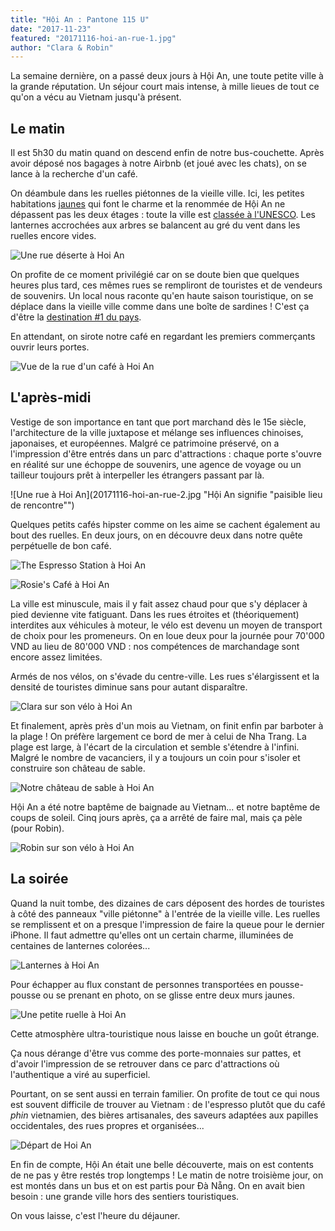 ```yaml
---
title: "Hội An : Pantone 115 U"
date: "2017-11-23"
featured: "20171116-hoi-an-rue-1.jpg"
author: "Clara & Robin"
---
```


La semaine dernière, on a passé deux jours à Hội An, une toute petite ville à la
grande réputation. Un séjour court mais intense, à mille lieues de tout ce qu'on
a vécu au Vietnam jusqu'à présent.

## Le matin

Il est 5h30 du matin quand on descend enfin de notre bus-couchette. Après avoir
déposé nos bagages à notre Airbnb (et joué avec les chats), on se lance à la
recherche d'un café.

On déambule dans les ruelles piétonnes de la vieille ville. Ici, les petites
habitations [jaunes](https://www.pantone.com/color-finder/115-U) qui font le
charme et la renommée de Hội An ne dépassent pas les deux étages : toute la
ville est [classée à l'UNESCO](http://whc.unesco.org/fr/list/948/). Les
lanternes accrochées aux arbres se balancent au gré du vent dans les ruelles
encore vides.

![Une rue déserte à Hoi An](20171116-hoi-an-rue-1.jpg)

On profite de ce moment privilégié car on se doute bien que quelques heures plus
tard, ces mêmes rues se rempliront de touristes et de vendeurs de souvenirs. Un
local nous raconte qu'en haute saison touristique, on se déplace dans la vieille
ville comme dans une boîte de sardines ! C'est ça d'être la
[destination #1 du pays](https://fr.tripadvisor.ch/TravelersChoice-Destinations-cTop-g293921#1).

En attendant, on sirote notre café en regardant les premiers commerçants ouvrir
leurs portes.

![Vue de la rue d'un café à Hoi An](20171116-hoi-an-dun-cafe.jpg)

## L'après-midi

Vestige de son importance en tant que port marchand dès le 15e siècle,
l'architecture de la ville juxtapose et mélange ses influences chinoises,
japonaises, et européennes. Malgré ce patrimoine préservé, on a l'impression
d'être entrés dans un parc d'attractions : chaque porte s'ouvre en réalité sur
une échoppe de souvenirs, une agence de voyage ou un tailleur toujours prêt à
interpeller les étrangers passant par là.

![Une rue à Hoi An](20171116-hoi-an-rue-2.jpg "Hội An signifie "paisible lieu de
rencontre"")

Quelques petits cafés hipster comme on les aime se cachent également au bout des
ruelles. En deux jours, on en découvre deux dans notre quête perpétuelle de bon
café.

![The Espresso Station à Hoi An](20171116-hoi-an-coffee.jpg "The Espresso Station")

![Rosie's Café à Hoi An](20171117-rosies-cafe.jpg "Rosie's Café")

La ville est minuscule, mais il y fait assez chaud pour que s'y déplacer à pied
devienne vite fatiguant. Dans les rues étroites et (théoriquement) interdites
aux véhicules à moteur, le vélo est devenu un moyen de transport de choix pour
les promeneurs. On en loue deux pour la journée pour 70'000 VND au lieu de
80'000 VND : nos compétences de marchandage sont encore assez limitées.

Armés de nos vélos, on s'évade du centre-ville. Les rues s'élargissent et la
densité de touristes diminue sans pour autant disparaître.

![Clara sur son vélo à Hoi An](20171117-clara-velo.jpg)

Et finalement, après près d'un mois au Vietnam, on finit enfin par barboter à la
plage ! On préfère largement ce bord de mer à celui de Nha Trang. La plage est
large, à l'écart de la circulation et semble s'étendre à l'infini. Malgré le
nombre de vacanciers, il y a toujours un coin pour s'isoler et construire son
château de sable.

![Notre château de sable à Hoi An](20171117-chateau-sable.jpg)

Hội An a été notre baptême de baignade au Vietnam... et notre baptême de coups
de soleil. Cinq jours après, ça a arrêté de faire mal, mais ça pèle (pour
Robin).

![Robin sur son vélo à Hoi An](20171117-robin-velo.jpg "Coup de soleil ou insolation : il faut choisir")

## La soirée

Quand la nuit tombe, des dizaines de cars déposent des hordes de touristes à
côté des panneaux "ville piétonne" à l'entrée de la vieille ville. Les ruelles
se remplissent et on a presque l'impression de faire la queue pour le dernier
iPhone. Il faut admettre qu'elles ont un certain charme, illuminées de centaines
de lanternes colorées...

![Lanternes à Hoi An](20171117-hoi-an-lanternes.jpg)

Pour échapper au flux constant de personnes transportées en pousse-pousse ou se
prenant en photo, on se glisse entre deux murs jaunes.

![Une petite ruelle à Hoi An](20171117-hoi-an-murs-jaunes.jpg "Deux murs jaunes")

Cette atmosphère ultra-touristique nous laisse en bouche un goût étrange.

Ça nous dérange d'être vus comme des porte-monnaies sur pattes, et d'avoir
l'impression de se retrouver dans ce parc d'attractions où l'authentique a viré
au superficiel.

Pourtant, on se sent aussi en terrain familier. On profite de tout ce qui nous
est souvent difficile de trouver au Vietnam : de l'espresso plutôt que du café
_phin_ vietnamien, des bières artisanales, des saveurs adaptées aux papilles
occidentales, des rues propres et organisées...

![Départ de Hoi An](20171118-depart-hoi-an.jpg)

En fin de compte, Hội An était une belle découverte, mais on est contents de ne
pas y être restés trop longtemps ! Le matin de notre troisième jour, on est
montés dans un bus et on est partis pour Đà Nẵng. On en avait bien besoin : une
grande ville hors des sentiers touristiques.

On vous laisse, c'est l'heure du déjauner.
